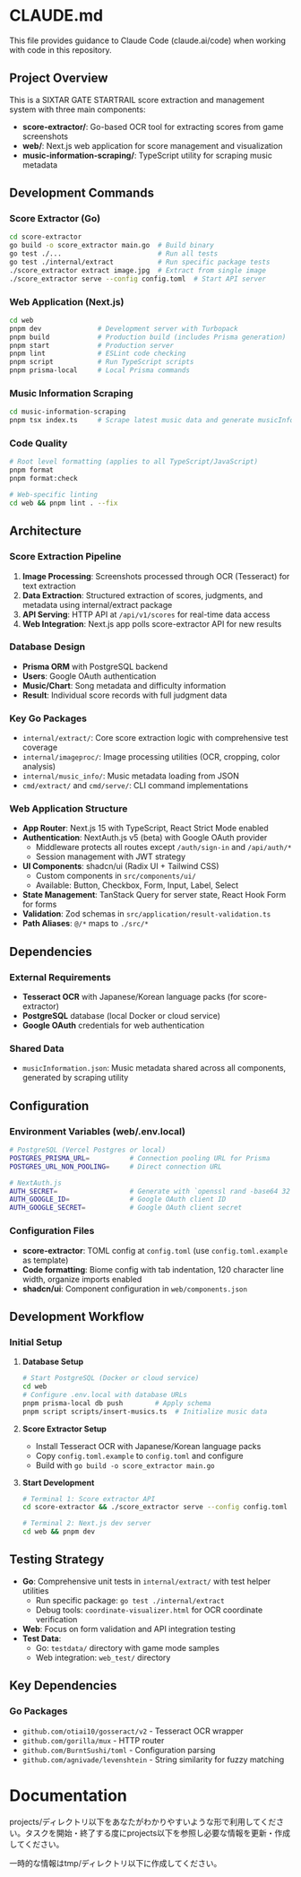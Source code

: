 # CLAUDE.md

This file provides guidance to Claude Code (claude.ai/code) when working with code in this repository.

## Project Overview

This is a SIXTAR GATE STARTRAIL score extraction and management system with three main components:
- **score-extractor/**: Go-based OCR tool for extracting scores from game screenshots
- **web/**: Next.js web application for score management and visualization
- **music-information-scraping/**: TypeScript utility for scraping music metadata

## Development Commands

### Score Extractor (Go)
```bash
cd score-extractor
go build -o score_extractor main.go  # Build binary
go test ./...                        # Run all tests
go test ./internal/extract           # Run specific package tests
./score_extractor extract image.jpg  # Extract from single image
./score_extractor serve --config config.toml  # Start API server
```

### Web Application (Next.js)
```bash
cd web
pnpm dev              # Development server with Turbopack
pnpm build            # Production build (includes Prisma generation)
pnpm start            # Production server
pnpm lint             # ESLint code checking
pnpm script           # Run TypeScript scripts
pnpm prisma-local     # Local Prisma commands
```

### Music Information Scraping
```bash
cd music-information-scraping
pnpm tsx index.ts     # Scrape latest music data and generate musicInformation.json
```

### Code Quality
```bash
# Root level formatting (applies to all TypeScript/JavaScript)
pnpm format
pnpm format:check

# Web-specific linting
cd web && pnpm lint . --fix
```

## Architecture

### Score Extraction Pipeline
1. **Image Processing**: Screenshots processed through OCR (Tesseract) for text extraction
2. **Data Extraction**: Structured extraction of scores, judgments, and metadata using internal/extract package
3. **API Serving**: HTTP API at `/api/v1/scores` for real-time data access
4. **Web Integration**: Next.js app polls score-extractor API for new results

### Database Design
- **Prisma ORM** with PostgreSQL backend
- **Users**: Google OAuth authentication
- **Music/Chart**: Song metadata and difficulty information
- **Result**: Individual score records with full judgment data

### Key Go Packages
- `internal/extract/`: Core score extraction logic with comprehensive test coverage
- `internal/imageproc/`: Image processing utilities (OCR, cropping, color analysis)
- `internal/music_info/`: Music metadata loading from JSON
- `cmd/extract/` and `cmd/serve/`: CLI command implementations

### Web Application Structure
- **App Router**: Next.js 15 with TypeScript, React Strict Mode enabled
- **Authentication**: NextAuth.js v5 (beta) with Google OAuth provider
  - Middleware protects all routes except `/auth/sign-in` and `/api/auth/*`
  - Session management with JWT strategy
- **UI Components**: shadcn/ui (Radix UI + Tailwind CSS)
  - Custom components in `src/components/ui/`
  - Available: Button, Checkbox, Form, Input, Label, Select
- **State Management**: TanStack Query for server state, React Hook Form for forms
- **Validation**: Zod schemas in `src/application/result-validation.ts`
- **Path Aliases**: `@/*` maps to `./src/*`

## Dependencies

### External Requirements
- **Tesseract OCR** with Japanese/Korean language packs (for score-extractor)
- **PostgreSQL** database (local Docker or cloud service)
- **Google OAuth** credentials for web authentication

### Shared Data
- `musicInformation.json`: Music metadata shared across all components, generated by scraping utility

## Configuration

### Environment Variables (web/.env.local)
```bash
# PostgreSQL (Vercel Postgres or local)
POSTGRES_PRISMA_URL=          # Connection pooling URL for Prisma
POSTGRES_URL_NON_POOLING=     # Direct connection URL

# NextAuth.js
AUTH_SECRET=                  # Generate with `openssl rand -base64 32`
AUTH_GOOGLE_ID=               # Google OAuth client ID
AUTH_GOOGLE_SECRET=           # Google OAuth client secret
```

### Configuration Files
- **score-extractor**: TOML config at `config.toml` (use `config.toml.example` as template)
- **Code formatting**: Biome config with tab indentation, 120 character line width, organize imports enabled
- **shadcn/ui**: Component configuration in `web/components.json`

## Development Workflow

### Initial Setup
1. **Database Setup**
   ```bash
   # Start PostgreSQL (Docker or cloud service)
   cd web
   # Configure .env.local with database URLs
   pnpm prisma-local db push        # Apply schema
   pnpm script scripts/insert-musics.ts  # Initialize music data
   ```

2. **Score Extractor Setup**
   - Install Tesseract OCR with Japanese/Korean language packs
   - Copy `config.toml.example` to `config.toml` and configure
   - Build with `go build -o score_extractor main.go`

3. **Start Development**
   ```bash
   # Terminal 1: Score extractor API
   cd score-extractor && ./score_extractor serve --config config.toml
   
   # Terminal 2: Next.js dev server
   cd web && pnpm dev
   ```

## Testing Strategy
- **Go**: Comprehensive unit tests in `internal/extract/` with test helper utilities
  - Run specific package: `go test ./internal/extract`
  - Debug tools: `coordinate-visualizer.html` for OCR coordinate verification
- **Web**: Focus on form validation and API integration testing
- **Test Data**: 
  - Go: `testdata/` directory with game mode samples
  - Web integration: `web_test/` directory

## Key Dependencies

### Go Packages
- `github.com/otiai10/gosseract/v2` - Tesseract OCR wrapper
- `github.com/gorilla/mux` - HTTP router
- `github.com/BurntSushi/toml` - Configuration parsing
- `github.com/agnivade/levenshtein` - String similarity for fuzzy matching

# Documentation

projects/ディレクトリ以下をあなたがわかりやすいような形で利用してください。タスクを開始・終了する度にprojects以下を参照し必要な情報を更新・作成してください。

一時的な情報はtmp/ディレクトリ以下に作成してください。
